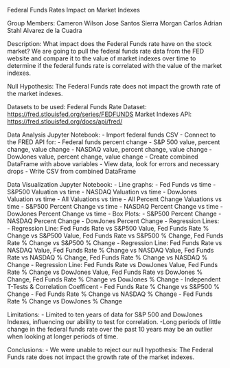 Federal Funds Rates Impact on Market Indexes

Group Members:
Cameron Wilson
Jose Santos
Sierra Morgan
Carlos Adrian Stahl Alvarez de la Cuadra

Description:
What impact does the Federal Funds rate have on the stock market? We are going to pull the federal funds rate data from the FED website and compare it to the value of market indexes over time to determine if the federal funds rate is correlated with the value of the market indexes.

Null Hypothesis:
The Federal Funds rate does not impact the growth rate of the market indexes.

Datasets to be used:
Federal Funds Rate Dataset: https://fred.stlouisfed.org/series/FEDFUNDS
Market Indexes API: https://fred.stlouisfed.org/docs/api/fred/

Data Analysis Jupyter Notebook:
    - Import federal funds CSV
    - Connect to the FRED API for:
        - Federal funds percent change
        - S&P 500 value, percent change, value change
        - NASDAQ value, percent change, value change
        - DowJones value, percent change, value change
    - Create combined DataFrame with above variables
    - View data, look for errors and necessary drops
    - Write CSV from combined DataFrame

Data Visualization Jupyter Notebook:
    - Line graphs: 
        - Fed Funds vs time
        - S&P500 Valuation vs time
        - NASDAQ Valuation vs time
        - DowJones  Valuation vs time
        - All Valuations vs time
        - All Percent Change Valuations vs time
        - S&P500 Percent Change vs time
        - NASDAQ Percent Change vs time
        - DowJones Percent Change vs time
    - Box Plots:
        - S&P500 Percent Change
        - NASDAQ Percent Change
        - DowJones Percent Change
    - Regression Lines:
        - Regression Line: Fed Funds Rate vs S&P500 Value, Fed Funds Rate % Change vs S&P500 Value, Fed Funds Rate vs S&P500 % Change, Fed Funds Rate % Change vs S&P500 % Change
        - Regression Line: Fed Funds Rate vs NASDAQ Value, Fed Funds Rate % Change vs NASDAQ Value, Fed Funds Rate vs NASDAQ % Change, Fed Funds Rate % Change vs NASDAQ % Change
        - Regression Line: Fed Funds Rate vs DowJones Value, Fed Funds Rate % Change vs DowJones Value, Fed Funds Rate vs DowJones % Change, Fed Funds Rate % Change vs DowJones % Change
    - Independent T-Tests & Correlation Coefficent
        - Fed Funds Rate % Change vs S&P500 % Change
        - Fed Funds Rate % Change vs NASDAQ % Change 
        - Fed Funds Rate % Change vs DowJones % Change

Limitations: 
    - Limited to ten years of data for S&P 500 and DowJones Indexes, influencing our abililty to test for correlation.
    -Long periods of little change in the federal funds rate over the past 10 years may be an outlier when looking at longer periods of time.
    
    
Conclusions:
    - We were unable to reject our null hypothesis: The Federal Funds rate does not impact the growth rate of the market indexes.